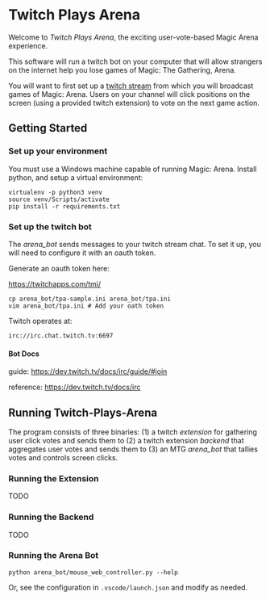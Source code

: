 # Twitch Plays Arena
Welcome to *Twitch Plays Arena*, the exciting user-vote-based Magic Arena experience.

This software will run a twitch bot on your computer that will allow strangers on the internet help you lose games of Magic: The Gathering, Arena.

You will want to first set up a [twitch stream](twitch.tv) from which you will broadcast games of Magic: Arena. Users on your channel will click positions on the screen (using a provided twitch extension) to vote on the next game action.

## Getting Started

### Set up your environment
You must use a Windows machine capable of running Magic: Arena. Install python, and setup a virtual environment:

```
virtualenv -p python3 venv
source venv/Scripts/activate
pip install -r requirements.txt
```

### Set up the twitch bot

The *arena_bot* sends messages to your twitch stream chat. To set it up, you will need to configure it with an oauth token.

Generate an oauth token here:

https://twitchapps.com/tmi/
```
cp arena_bot/tpa-sample.ini arena_bot/tpa.ini
vim arena_bot/tpa.ini # Add your oath token
```

Twitch operates at:
```
irc://irc.chat.twitch.tv:6697
```

#### Bot Docs
guide:
https://dev.twitch.tv/docs/irc/guide/#join

reference:
https://dev.twitch.tv/docs/irc


## Running Twitch-Plays-Arena
The program consists of three binaries: (1) a twitch *extension* for gathering user click votes and sends them to (2) a twitch extension *backend* that aggregates user votes and sends them to (3) an MTG *arena_bot* that tallies votes and controls screen clicks.

### Running the Extension
TODO

### Running the Backend
TODO

### Running the Arena Bot
```
python arena_bot/mouse_web_controller.py --help
```
Or, see the configuration in `.vscode/launch.json` and modify as needed.


